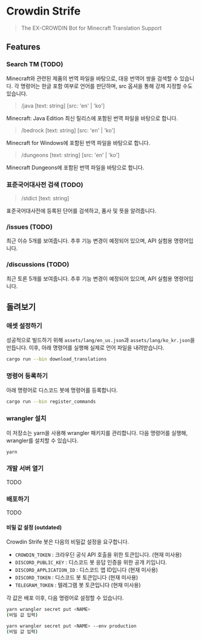 # Crowdin Strife

> The EX-CROWDIN Bot for Minecraft Translation Support

## Features

### Search TM (TODO)

Minecraft와 관련된 제품의 번역 파일을 바탕으로, 대응 번역어 쌍을 검색할 수 있습니다.
각 명령어는 한글 포함 여부로 언어를 판단하며, src 옵셔을 통해 강제 지정할 수도 있습니다.

> /java [text: string] [src: 'en' | 'ko']

Minecraft: Java Edition 최신 릴리스에 포함된 번역 파일을 바탕으로 합니다.

> /bedrock [text: string] [src: 'en' | 'ko']

Minecraft for Windows에 포함된 번역 파일을 바탕으로 합니다.

> /dungeons [text: string] [src: 'en' | 'ko']

Minecraft Dungeons에 포함된 번역 파일을 바탕으로 합니다.

### 표준국어대사전 검색 (TODO)

> /stdict [text: string]

표준국어대사전에 등록된 단어를 검색하고, 품사 및 뜻을 알려줍니다.

### /issues (TODO)

최근 이슈 5개를 보여줍니다. 추후 기능 변경이 예정되어 있으며, API 실험용 명령어입니다.

### /discussions (TODO)

최근 토론 5개를 보여줍니다. 추후 기능 변경이 예정되어 있으며, API 실험용 명령어입니다.

## 돌려보기

### 애셋 설정하기

성공적으로 빌드하기 위해 `assets/lang/en_us.json`과 `assets/lang/ko_kr.json`을 만듭니다.
이후, 아래 명령어를 실행해 실제로 언어 파일을 내려받습니다.

```sh
cargo run --bin download_translations
```

### 명령어 등록하기

아래 명령어로 디스코드 봇에 명령어를 등록합니다.

```sh
cargo run --bin register_commands
```

### wrangler 설치

이 저장소는 yarn을 사용해 wrangler 패키지를 관리합니다.
다음 명령어를 실행해, wrangler를 설치할 수 있습니다.

```sh
yarn
```

### 개발 서버 열기

TODO

### 배포하기

TODO

#### 비밀 값 설정 (outdated)

Crowdin Strife 봇은 다음의 비밀값 설정을 요구합니다.

- `CROWDIN_TOKEN` : 크라우딘 공식 API 호출을 위한 토큰입니다. (현재 미사용)
- `DISCORD_PUBLIC_KEY` : 디스코드 봇 응답 인증을 위한 공개 키입니다.
- `DISCORD_APPLICATION_ID` : 디스코드 앱 ID입니다 (현재 미사용)
- `DISCORD_TOKEN` : 디스코드 봇 토큰입니다 (현재 미사용)
- `TELEGRAM_TOKEN` : 텔레그램 봇 토큰입니다 (현재 미사용)

각 값은 배포 이후, 다음 명령어로 설정할 수 있습니다.

```sh
yarn wrangler secret put <NAME>
(비밀 값 입력)
```

```sh
yarn wrangler secret put <NAME> --env production
(비밀 값 입력)
```
